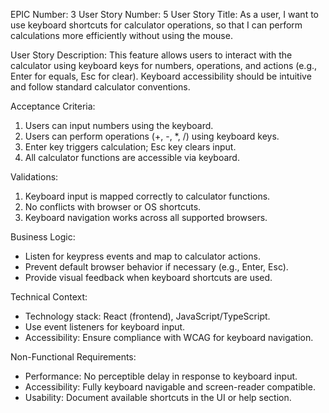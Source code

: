 EPIC Number: 3
User Story Number: 5
User Story Title: As a user, I want to use keyboard shortcuts for calculator operations, so that I can perform calculations more efficiently without using the mouse.

User Story Description: This feature allows users to interact with the calculator using keyboard keys for numbers, operations, and actions (e.g., Enter for equals, Esc for clear). Keyboard accessibility should be intuitive and follow standard calculator conventions.

Acceptance Criteria:
1. Users can input numbers using the keyboard.
2. Users can perform operations (+, -, *, /) using keyboard keys.
3. Enter key triggers calculation; Esc key clears input.
4. All calculator functions are accessible via keyboard.

Validations:
1. Keyboard input is mapped correctly to calculator functions.
2. No conflicts with browser or OS shortcuts.
3. Keyboard navigation works across all supported browsers.

Business Logic:
- Listen for keypress events and map to calculator actions.
- Prevent default browser behavior if necessary (e.g., Enter, Esc).
- Provide visual feedback when keyboard shortcuts are used.

Technical Context:
- Technology stack: React (frontend), JavaScript/TypeScript.
- Use event listeners for keyboard input.
- Accessibility: Ensure compliance with WCAG for keyboard navigation.

Non-Functional Requirements:
- Performance: No perceptible delay in response to keyboard input.
- Accessibility: Fully keyboard navigable and screen-reader compatible.
- Usability: Document available shortcuts in the UI or help section.